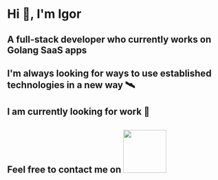 # Hi 👋, I'm Igor

## A full-stack developer who currently works on Golang SaaS apps
## I'm always looking for ways to use established technologies in a new way 🛰️
## I am currently looking for work 💼
## Feel free to contact me on [<img src="https://cdn.uconnectlabs.com/wp-content/uploads/sites/46/2022/08/Linkedin-Logo-e1660320077673.png" width="100"/>](https://www.linkedin.com/in/igor-barinov/)


<!--
**igor-barinov/igor-barinov** is a ✨ _special_ ✨ repository because its `README.md` (this file) appears on your GitHub profile.

Here are some ideas to get you started:

- 🔭 I’m currently working on ...
- 🌱 I’m currently learning ...
- 👯 I’m looking to collaborate on ...
- 🤔 I’m looking for help with ...
- 💬 Ask me about ...
- 📫 How to reach me: ...
- 😄 Pronouns: ...
- ⚡ Fun fact: ...
-->
